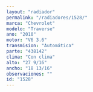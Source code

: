 ```yaml
---
layout: "radiador"
permalink: "/radiadores/1528/"
marca: "Chevrolet"
modelo: "Traverse"
ano: "2010"
motor: "V6 3.6"
transmision: "Automática"
parte: "438142"
clima: "Con clima"
alto: "27 9/16"
ancho: "18 13/16"
observaciones: ""
id: "1528"
---
```


